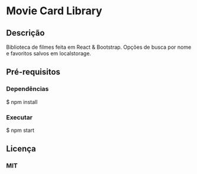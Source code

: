 # Movie Card Library

## Descrição
Biblioteca de filmes feita em React & Bootstrap. Opções de busca por nome e favoritos salvos em localstorage.

## Pré-requisitos

### Dependências
$ npm install

### Executar
$ npm start

## Licença
### MIT
